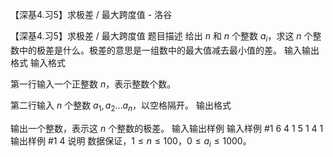 



【深基4.习5】求极差 / 最大跨度值 - 洛谷














【深基4.习5】求极差 / 最大跨度值
题目描述
给出 $n$ 和 $n$ 个整数 $a_i$，求这 $n$ 个整数中的极差是什么。极差的意思是一组数中的最大值减去最小值的差。
输入输出格式
输入格式

第一行输入一个正整数 $n$，表示整数个数。

第二行输入 $n$ 个整数 $a_1,a_2 \dots a_n$，以空格隔开。
输出格式

输出一个整数，表示这 $n$ 个整数的极差。
输入输出样例
输入样例 #1
6
4 1 5 1 4 1
输出样例 #1
4
说明
数据保证，$1 \leq n\leq 100$，$0\le a_i \le 1000$。






